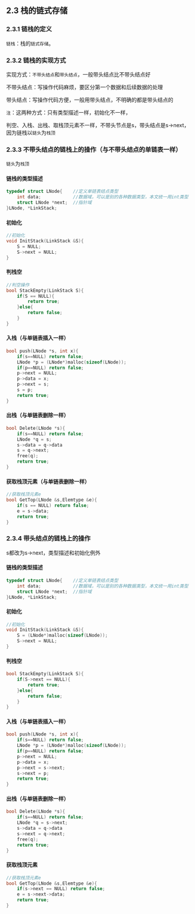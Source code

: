 ## 2.3 栈的链式存储

### 2.3.1 链栈的定义

`链栈`：栈的`链式存储`。

### 2.3.2 链栈的实现方式

实现方式：`不带头结点`和`带头结点`，一般带头结点比不带头结点好

不带头结点：写操作代码麻烦，要区分第一个数据和后续数据的处理

带头结点：写操作代码方便，一般用带头结点，不明确的都是带头结点的

`注`：这两种方式：只有类型描述一样，初始化不一样，

​           判空、入栈、出栈、取栈顶元素不一样，不带头节点是s，带头结点是s->next，因为链栈以`链头`为`栈顶`

### 2.3.3 不带头结点的链栈上的操作（与不带头结点的单链表一样）

`链头`为`栈顶`

#### 链栈的类型描述

```C
typedef struct LNode{    //定义单链表结点类型
	int data;            //数据域，可以是别的各种数据类型，本文统一用int类型
	struct LNode *next;  //指针域
}LNode, *LinkStack;
```

#### 初始化

```c
//初始化
void InitStack(LinkStack &S){
    S = NULL;
    S->next = NULL;
}
```

#### 判栈空

```c
//判空操作
bool StackEmpty(LinkStack S){
    if(S == NULL){
        return true;
    }else{
        return false;
    }
}
```

#### 入栈（与单链表插入一样）

```c
bool push(LNode *s, int x){
    if(s==NULL) return false;
    LNode *p = (LNode*)malloc(sizeof(LNode));
    if(p==NULL) return false;
    p->next = NULL;
    p->data = x;
    p->next = s;
    s = p;
    return true;
}
```

#### 出栈（与单链表删除一样）

```c
bool Delete(LNode *s){
    if(s==NULL) return false;
    LNode *q = s;
    s->data = q->data
    s = q->next;
    free(q);
    return true;
}
```

#### 获取栈顶元素（与单链表删除一样）

```c
//获取栈顶元素e
bool GetTop(LNode &s,Elemtype &e){
	if(s == NULL) return false;
	e = s->data;
	return true;
}
```

### 2.3.4 带头结点的链栈上的操作

s都改为s->next，类型描述和初始化例外

#### 链栈的类型描述

```C
typedef struct LNode{    //定义单链表结点类型
	int data;            //数据域，可以是别的各种数据类型，本文统一用int类型
	struct LNode *next;  //指针域
}LNode, *LinkStack;
```

#### 初始化

```c
//初始化
void InitStack(LinkStack &S){
    S = (LNode*)malloc(sizeof(LNode));
    S->next = NULL;
}
```

#### 判栈空

```c
bool StackEmpty(LinkStack S){
    if(S->next == NULL){
        return true;
    }else{
        return false;
    }
}
```

#### 入栈（与单链表插入一样）

```c
bool push(LNode *s, int x){
    if(s==NULL) return false;
    LNode *p = (LNode*)malloc(sizeof(LNode));
    if(p==NULL) return false;
    p->next = NULL;
    p->data = x;
    p->next = s->next;
    s->next = p;
    return true;
}
```

#### 出栈（与单链表删除一样）

```c
bool Delete(LNode *s){
    if(s==NULL) return false;
    LNode *q = s->next;
    s->data = q->data
    s->next = q->next;
    free(q);
    return true;
}
```

#### 获取栈顶元素

```c
//获取栈顶元素e
bool GetTop(LNode &s,Elemtype &e){
	if(s->next == NULL) return false;
	e = s->next->data;
	return true;
}
```